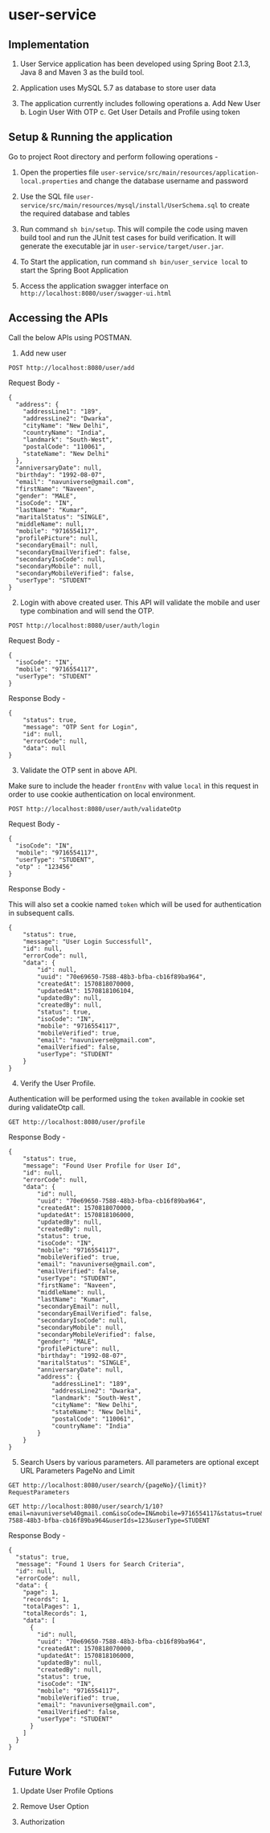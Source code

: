 # user-service

## Implementation

1. User Service application has been developed using Spring Boot 2.1.3, Java 8 and Maven 3 as the build tool.

2. Application uses MySQL 5.7 as database to store user data

3. The application currently includes following operations
	a. Add New User
	b. Login User With OTP
	c. Get User Details and Profile using token 

## Setup & Running the application

Go to project Root directory and perform following operations -

1. Open the properties file `user-service/src/main/resources/application-local.properties` and change the database username and password

2. Use the SQL file `user-service/src/main/resources/mysql/install/UserSchema.sql` to create the required database and tables

3. Run command `sh bin/setup`. This will compile the code using maven build tool and run the JUnit test cases for build verification. It will generate the executable jar in `user-service/target/user.jar`.

4. To Start the application, run command `sh bin/user_service local` to start the Spring Boot Application

5. Access the application swagger interface on `http://localhost:8080/user/swagger-ui.html`

## Accessing the APIs

Call the below APIs using POSTMAN.

1. Add new user

```
POST http://localhost:8080/user/add
```

Request Body -

```
{
  "address": {
    "addressLine1": "189",
    "addressLine2": "Dwarka",
    "cityName": "New Delhi",
    "countryName": "India",
    "landmark": "South-West",
    "postalCode": "110061",
    "stateName": "New Delhi"
  },
  "anniversaryDate": null,
  "birthday": "1992-08-07",
  "email": "navuniverse@gmail.com",
  "firstName": "Naveen",
  "gender": "MALE",
  "isoCode": "IN",
  "lastName": "Kumar",
  "maritalStatus": "SINGLE",
  "middleName": null,
  "mobile": "9716554117",
  "profilePicture": null,
  "secondaryEmail": null,
  "secondaryEmailVerified": false,
  "secondaryIsoCode": null,
  "secondaryMobile": null,
  "secondaryMobileVerified": false,
  "userType": "STUDENT"
}
```


2. Login with above created user. This API will validate the mobile and user type combination and will send the OTP.

```
POST http://localhost:8080/user/auth/login
```

Request Body -

```
{
  "isoCode": "IN",
  "mobile": "9716554117",
  "userType": "STUDENT"
}
```

Response Body -

```
{
    "status": true,
    "message": "OTP Sent for Login",
    "id": null,
    "errorCode": null,
    "data": null
}
```


3. Validate the OTP sent in above API.

Make sure to include the header `frontEnv` with value `local` in this request in order to use cookie authentication on local environment.

```
POST http://localhost:8080/user/auth/validateOtp
```

Request Body - 

```
{
  "isoCode": "IN",
  "mobile": "9716554117",
  "userType": "STUDENT",
  "otp" : "123456"
}
```

Response Body - 

This will also set a cookie named `token` which will be used for authentication in subsequent calls.

```
{
    "status": true,
    "message": "User Login Successfull",
    "id": null,
    "errorCode": null,
    "data": {
        "id": null,
        "uuid": "70e69650-7588-48b3-bfba-cb16f89ba964",
        "createdAt": 1570818070000,
        "updatedAt": 1570818106104,
        "updatedBy": null,
        "createdBy": null,
        "status": true,
        "isoCode": "IN",
        "mobile": "9716554117",
        "mobileVerified": true,
        "email": "navuniverse@gmail.com",
        "emailVerified": false,
        "userType": "STUDENT"
    }
}
```

4. Verify the User Profile. 

Authentication will be performed using the `token` available in cookie set during validateOtp call.


```
GET http://localhost:8080/user/profile
```

Response Body -

```
{
    "status": true,
    "message": "Found User Profile for User Id",
    "id": null,
    "errorCode": null,
    "data": {
        "id": null,
        "uuid": "70e69650-7588-48b3-bfba-cb16f89ba964",
        "createdAt": 1570818070000,
        "updatedAt": 1570818106000,
        "updatedBy": null,
        "createdBy": null,
        "status": true,
        "isoCode": "IN",
        "mobile": "9716554117",
        "mobileVerified": true,
        "email": "navuniverse@gmail.com",
        "emailVerified": false,
        "userType": "STUDENT",
        "firstName": "Naveen",
        "middleName": null,
        "lastName": "Kumar",
        "secondaryEmail": null,
        "secondaryEmailVerified": false,
        "secondaryIsoCode": null,
        "secondaryMobile": null,
        "secondaryMobileVerified": false,
        "gender": "MALE",
        "profilePicture": null,
        "birthday": "1992-08-07",
        "maritalStatus": "SINGLE",
        "anniversaryDate": null,
        "address": {
            "addressLine1": "189",
            "addressLine2": "Dwarka",
            "landmark": "South-West",
            "cityName": "New Delhi",
            "stateName": "New Delhi",
            "postalCode": "110061",
            "countryName": "India"
        }
    }
}
```

5. Search Users by various parameters. All parameters are optional except URL Parameters PageNo and Limit

```
GET http://localhost:8080/user/search/{pageNo}/{limit}?RequestParameters

GET http://localhost:8080/user/search/1/10?email=navuniverse%40gmail.com&isoCode=IN&mobile=9716554117&status=true&userIds=70e69650-7588-48b3-bfba-cb16f89ba964&userIds=123&userType=STUDENT

```

Response Body -

```
{
  "status": true,
  "message": "Found 1 Users for Search Criteria",
  "id": null,
  "errorCode": null,
  "data": {
    "page": 1,
    "records": 1,
    "totalPages": 1,
    "totalRecords": 1,
    "data": [
      {
        "id": null,
        "uuid": "70e69650-7588-48b3-bfba-cb16f89ba964",
        "createdAt": 1570818070000,
        "updatedAt": 1570818106000,
        "updatedBy": null,
        "createdBy": null,
        "status": true,
        "isoCode": "IN",
        "mobile": "9716554117",
        "mobileVerified": true,
        "email": "navuniverse@gmail.com",
        "emailVerified": false,
        "userType": "STUDENT"
      }
    ]
  }
}
```

## Future Work

1. Update User Profile Options

2. Remove User Option

3. Authorization
